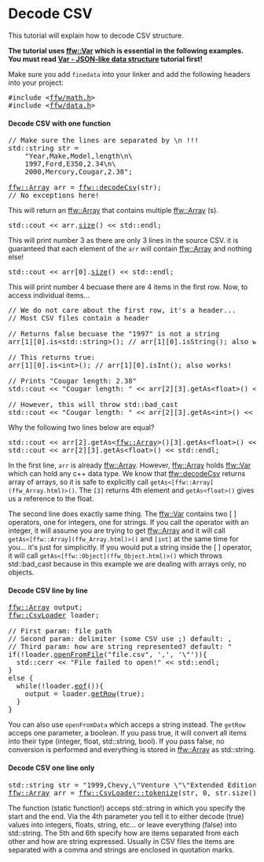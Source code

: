 Decode CSV
=================

This tutorial will explain how to decode CSV structure.

**The tutorial uses [ffw::Var](ffw_Var.html) which is essential in the following examples. You must read [Var - JSON-like data structure](md_doc_markdown_tutorial-var.html) tutorial first!**

Make sure you add `finedata` into your linker and add the following headers into your project:


<pre><div class="lang-cpp"><span class="hljs-meta-keyword">#include &lt;<a href="">ffw/math.h</a>&gt;</span><span class="hljs-normal"></span>
<span class="hljs-normal"></span><span class="hljs-meta-keyword">#include &lt;<a href="">ffw/data.h</a>&gt;</span>
</div></pre>



#### Decode CSV with one function



<pre><div class="lang-cpp"><span class="hljs-comment">// Make sure the lines are separated by \n !!!</span><span class="hljs-normal"></span>
<span class="hljs-normal">std::string str =</span>
<span class="hljs-normal">    </span><span class="hljs-string">"Year,Make,Model,length\n\</span>
<span class="hljs-string">    1997,Ford,E350,2.34\n\</span>
<span class="hljs-string">    2000,Mercury,Cougar,2.38"</span><span class="hljs-normal">;</span>
<span class="hljs-normal"></span>
<span class="hljs-normal"><a href="ffw_Array.html">ffw::Array</a> arr = <a href="ffw.html#b7bf6532">ffw::decodeCsv</a>(str);</span>
<span class="hljs-normal"></span><span class="hljs-comment">// No exceptions here!</span>
</div></pre>



This will return an [ffw::Array](ffw_Array.html) that contains multiple [ffw::Array](ffw_Array.html) (s).


<pre><div class="lang-cpp"><span class="hljs-normal">std::cout &lt;&lt; arr.<a href="ffw_Array.html#d6795244">size</a>() &lt;&lt; std::endl;</span>
</div></pre>



This will print number 3 as there are only 3 lines in the source CSV. it is guaranteed that each element of the `arr` will contain [ffw::Array](ffw_Array.html) and nothing else!


<pre><div class="lang-cpp"><span class="hljs-normal">std::cout &lt;&lt; arr[0].<a href="ffw_Array.html#d6795244">size</a>() &lt;&lt; std::endl;</span>
</div></pre>



This will print number 4 becuase there are 4 items in the first row. Now, to access individual items...


<pre><div class="lang-cpp"><span class="hljs-comment">// We do not care about the first row, it's a header... </span><span class="hljs-normal"></span>
<span class="hljs-normal"></span><span class="hljs-comment">// Most CSV files contain a header</span><span class="hljs-normal"></span>
<span class="hljs-normal"></span>
<span class="hljs-normal"></span><span class="hljs-comment">// Returns false becuase the "1997" is not a string</span><span class="hljs-normal"></span>
<span class="hljs-normal">arr[1][0].is&lt;std::string&gt;(); </span><span class="hljs-comment">// arr[1][0].isString(); also works!</span><span class="hljs-normal"></span>
<span class="hljs-normal"></span>
<span class="hljs-normal"></span><span class="hljs-comment">// This returns true:</span><span class="hljs-normal"></span>
<span class="hljs-normal">arr[1][0].is&lt;</span><span class="hljs-title">int</span><span class="hljs-normal">&gt;(); </span><span class="hljs-comment">// arr[1][0].isInt(); also works!</span><span class="hljs-normal"></span>
<span class="hljs-normal"></span>
<span class="hljs-normal"></span><span class="hljs-comment">// Prints "Cougar length: 2.38"</span><span class="hljs-normal"></span>
<span class="hljs-normal">std::cout &lt;&lt; </span><span class="hljs-string">"Cougar length: "</span><span class="hljs-normal"> &lt;&lt; arr[2][3].getAs&lt;</span><span class="hljs-title">float</span><span class="hljs-normal">&gt;() &lt;&lt; std::endl;</span>
<span class="hljs-normal"></span>
<span class="hljs-normal"></span><span class="hljs-comment">// However, this will throw std::bad_cast</span><span class="hljs-normal"></span>
<span class="hljs-normal">std::cout &lt;&lt; </span><span class="hljs-string">"Cougar length: "</span><span class="hljs-normal"> &lt;&lt; arr[2][3].getAs&lt;</span><span class="hljs-title">int</span><span class="hljs-normal">&gt;() &lt;&lt; std::endl;</span>
</div></pre>



Why the following two lines below are equal?


<pre><div class="lang-cpp"><span class="hljs-normal">std::cout &lt;&lt; arr[2].getAs&lt;<a href="ffw_Array.html">ffw::Array</a>&gt;()[3].getAs&lt;float&gt;() &lt;&lt; std::endl;</span>
<span class="hljs-normal">std::cout &lt;&lt; arr[2][3].getAs&lt;</span><span class="hljs-title">float</span><span class="hljs-normal">&gt;() &lt;&lt; std::endl;</span>
</div></pre>



In the first line, `arr` is already [ffw::Array](ffw_Array.html). However, [ffw::Array](ffw_Array.html) holds [ffw::Var](ffw_Var.html) which can hold any c++ data type. We know that [ffw::decodeCsv](ffw.html#b7bf6532) returns array of arrays, so it is safe to explicitly call `getAs<[ffw::Array](ffw_Array.html)>()`. The `[3]` returns 4th element and `getAs<float>()` gives us a reference to the float.

The second line does exactly same thing. The [ffw::Var](ffw_Var.html) contains two [ ] operators, one for integers, one for strings. If you call the operator with an integer, it will assume you are trying to get [ffw::Array](ffw_Array.html) and it will call `getAs<[ffw::Array](ffw_Array.html)>()` and `[int]` at the same time for you... it's just for simplicitly. If you would put a string inside the [ ] operator, it will call `getAs<[ffw::Object](ffw_Object.html)>()` which throws std::bad_cast because in this example we are dealing with arrays only, no objects.

#### Decode CSV line by line



<pre><div class="lang-cpp"><span class="hljs-normal"><a href="ffw_Array.html">ffw::Array</a> output;</span>
<span class="hljs-normal"><a href="ffw_CsvLoader.html">ffw::CsvLoader</a> loader;</span>
<span class="hljs-normal"></span>
<span class="hljs-normal"></span><span class="hljs-comment">// First param: file path</span><span class="hljs-normal"></span>
<span class="hljs-normal"></span><span class="hljs-comment">// Second param: delimiter (some CSV use ;) default: ,</span><span class="hljs-normal"></span>
<span class="hljs-normal"></span><span class="hljs-comment">// Third param: how are string represented? default: "</span><span class="hljs-normal"></span>
<span class="hljs-normal"></span><span class="hljs-keyword">if</span><span class="hljs-normal">(!loader.<a href="ffw_CsvLoader.html#b4b6bc9e">openFromFile</a>(</span><span class="hljs-string">"file.csv"</span><span class="hljs-normal">, </span><span class="hljs-string">','</span><span class="hljs-normal">, </span><span class="hljs-string">'\"'</span><span class="hljs-normal">))&#123;</span>
<span class="hljs-normal">  std::cerr &lt;&lt; </span><span class="hljs-string">"File failed to open!"</span><span class="hljs-normal"> &lt;&lt; std::endl;</span>
<span class="hljs-normal">&#125;</span>
<span class="hljs-normal"></span><span class="hljs-keyword">else</span><span class="hljs-normal"> &#123;</span>
<span class="hljs-normal">  </span><span class="hljs-keyword">while</span><span class="hljs-normal">(!loader.<a href="ffw_CsvLoader.html#68e8a838">eof</a>())&#123;</span>
<span class="hljs-normal">    output = loader.<a href="ffw_CsvLoader.html#f16edf3b">getRow</a>(</span><span class="hljs-keyword">true</span><span class="hljs-normal">);</span>
<span class="hljs-normal">  &#125;</span>
<span class="hljs-normal">&#125;</span>
</div></pre>



You can also use `openFromData` which acceps a string instead. The `getRow` acceps one parameter, a boolean. If you pass true, it will convert all items into their type (integer, float, std::string, bool). If you pass false, no conversion is performed and everything is stored in [ffw::Array](ffw_Array.html) as std::string.

#### Decode CSV one line only



<pre><div class="lang-cpp"><span class="hljs-normal">std::string str = </span><span class="hljs-string">"1999,Chevy,\"Venture \"\"Extended Edition, Very Large\"\"\",,5000.00"</span><span class="hljs-normal">;</span>
<span class="hljs-normal"><a href="ffw_Array.html">ffw::Array</a> arr = <a href="ffw_CsvLoader.html#1dd92eb0">ffw::CsvLoader::tokenize</a>(str, 0, str.size(), </span><span class="hljs-keyword">true</span><span class="hljs-normal">, </span><span class="hljs-string">','</span><span class="hljs-normal">, </span><span class="hljs-string">'\"'</span><span class="hljs-normal">);</span>
</div></pre>



The function (static function!) acceps std::string in which you specify the start and the end. Via the 4th parameter you tell it to either decode (true) values into integers, floats, string, etc... or leave everything (false) into std::string. The 5th and 6th specify how are items separated from each other and how are string expressed. Usually in CSV files the items are separated with a comma and strings are enclosed in quotation marks. 

